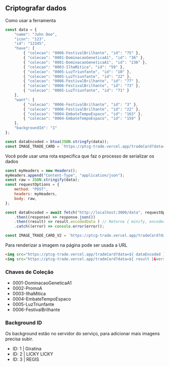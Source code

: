 ## Criptografar dados

Como usar a ferramenta
```javascript
const data = {
    "name": "John Doe",
    "icon": "123",
    "id": "12345",
    "have": [
        { "colecao": "0006-FestivalBrilhante", "id": "75" },
        { "colecao": "0001-DominacaoGeneticaA1", "id": "36" },
        { "colecao": "0001-DominacaoGeneticaA1", "id": "236" },
        { "colecao": "0003-IlhaMitica", "id": "59" },
        { "colecao": "0005-LuzTriunfante", "id": "10" },
        { "colecao": "0005-LuzTriunfante", "id": "22" },
        { "colecao": "0006-FestivalBrilhante", "id": "77" },
        { "colecao": "0006-FestivalBrilhante", "id": "73" },
        { "colecao": "0005-LuzTriunfante", "id": "71" }
    ],
    "want": [
        { "colecao": "0006-FestivalBrilhante", "id": "3" },
        { "colecao": "0006-FestivalBrilhante", "id": "22" },
        { "colecao": "0004-EmbateTempoEspaco", "id": "163" },
        { "colecao": "0004-EmbateTempoEspaco", "id": "159" }
    ],
    "backgroundId": "1"
};

const dataEncoded = btoa(JSON.stringfy(data));
const IMAGE_TRADE_CARD = `https://ptcg-trade.vercel.app/tradeCard?data=${dataEncoded}`;
```

Você pode usar uma rota especifica que faz o processo de serializar os dados
```javascript
const myHeaders = new Headers();
myHeaders.append("Content-Type", "application/json");
const raw = JSON.stringify(data);
const requestOptions = {
    method: "POST",
    headers: myHeaders,
    body: raw,
};

const dataEncoded = await fetch("http://localhost:3000/data", requestOptions)
    .then((response) => response.json())
    .then((result) => result.encodedData ) // Retorna { minify, encodedData }
    .catch((error) => console.error(error));

const IMAGE_TRADE_CARD_V2 = `https://ptcg-trade.vercel.app/tradeCard?data=${ dataEncoded }&version=2`;
```

Para renderizar a imagem na página pode ser usada a URL

```html
<img src="https://ptcg-trade.vercel.app/tradeCard?data=${ dataEncoded }"> <!-- Versão Padrão-->
<img src="https://ptcg-trade.vercel.app/tradeCard?data=${ result }&version=2"> <!-- Versão Minify-->
```

### Chaves de Coleção

- 0001-DominacaoGeneticaA1
- 0002-PromoA
- 0003-IlhaMitica
- 0004-EmbateTempoEspaco
- 0005-LuzTriunfante
- 0006-FestivalBrilhante

### Background ID

Os background estão no servidor do serviço, para adicionar mais imagens precisa subir.

- ID: 1 | Giratina
- ID: 2 | LICKY LICKY
- ID: 3 | REGIS